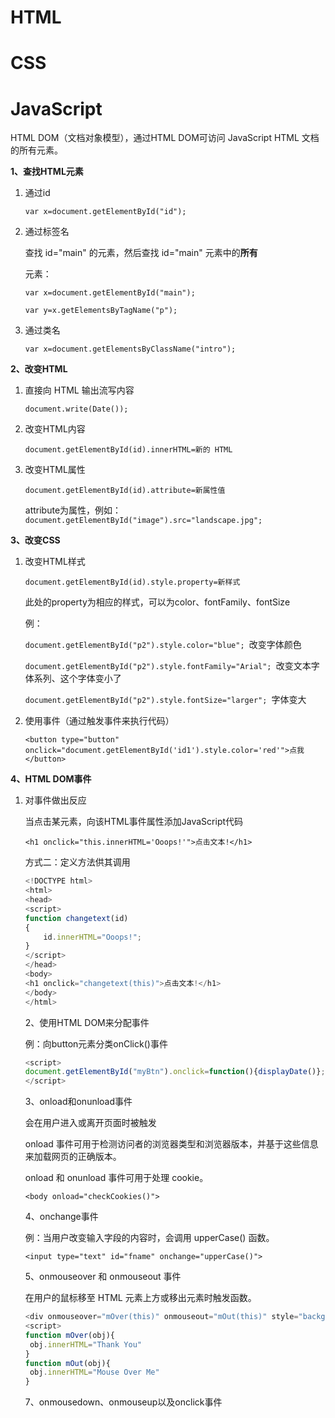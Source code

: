 # HTML



# CSS



# JavaScript

HTML DOM（文档对象模型），通过HTML DOM可访问 JavaScript HTML 文档的所有元素。 

**1、查找HTML元素**

1. 通过id		

   `var x=document.getElementById("id"); `

2. 通过标签名

   查找 id="main" 的元素，然后查找 id="main" 元素中的**所有** <p> 元素： 

   `var x=document.getElementById("main"); `

    `var y=x.getElementsByTagName("p"); `

3. 通过类名

   `var x=document.getElementsByClassName("intro"); `

**2、改变HTML**

1. 直接向 HTML 输出流写内容 

   `document.write(Date()); `

2. 改变HTML内容

   `document.getElementById(id).innerHTML=新的 HTML `

3. 改变HTML属性

   `document.getElementById(id).attribute=新属性值 `

   attribute为属性，例如：`document.getElementById("image").src="landscape.jpg"; `

**3、改变CSS**

1. 改变HTML样式

   `document.getElementById(id).style.property=新样式 `

   此处的property为相应的样式，可以为color、fontFamily、fontSize

   例：

   `document.getElementById("p2").style.color="blue"; `改变字体颜色

   `document.getElementById("p2").style.fontFamily="Arial"; `改变文本字体系列、这个字体变小了

   `document.getElementById("p2").style.fontSize="larger"; `字体变大

2. 使用事件（通过触发事件来执行代码）

   `<button type="button" onclick="document.getElementById('id1').style.color='red'">点我</button>`

**4、HTML DOM事件**  

1. 对事件做出反应

   当点击某元素，向该HTML事件属性添加JavaScript代码

   `<h1 onclick="this.innerHTML='Ooops!'">点击文本!</h1> `

   方式二：定义方法供其调用

   ```javascript
   <!DOCTYPE html>
   <html>
   <head>
   <script>
   function changetext(id)
   {
       id.innerHTML="Ooops!";
   }
   </script>
   </head>
   <body>
   <h1 onclick="changetext(this)">点击文本!</h1>
   </body>
   </html>
   ```

   2、使用HTML DOM来分配事件

   例：向button元素分类onClick()事件

   ```javascript
   <script>
   document.getElementById("myBtn").onclick=function(){displayDate()};
   </script>
   ```

   3、onload和onunload事件

   会在用户进入或离开页面时被触发

   onload 事件可用于检测访问者的浏览器类型和浏览器版本，并基于这些信息来加载网页的正确版本。

   onload 和 onunload 事件可用于处理 cookie。

   `<body onload="checkCookies()"> `

   4、onchange事件

   例：当用户改变输入字段的内容时，会调用 upperCase() 函数。 

   `<input type="text" id="fname" onchange="upperCase()"> `

   5、onmouseover 和 onmouseout 事件

   在用户的鼠标移至 HTML 元素上方或移出元素时触发函数。 

   ```javascript
   <div onmouseover="mOver(this)" onmouseout="mOut(this)" style="background-color:#D94A38;width:120px;height:20px;padding:40px;">Mouse Over Me</div>
   <script>
   function mOver(obj){
   	obj.innerHTML="Thank You"
   }
   function mOut(obj){
   	obj.innerHTML="Mouse Over Me"
   }
   ```

   7、onmousedown、onmouseup以及onclick事件

   

   

   

   







